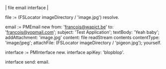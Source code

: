 | file email interface |

file := (FSLocator imageDirectory / 'image.jpg') resolve.
	
email := PMEmail new
	from: 'francois@wapict.be'
	to: 'francois@yopmail.com';
	subject: 'Test Application';
	textBody: 'Yeah baby';
	addAttachment: 'image.jpg' content: file readStream contents contentType: 'image/jpeg';
	attachFile: (FSLocator imageDirectory / 'pigeon.jpg');
	yourself.

interface := PMInterface new.
interface apiKey: 'blopblop'.

interface send: email.